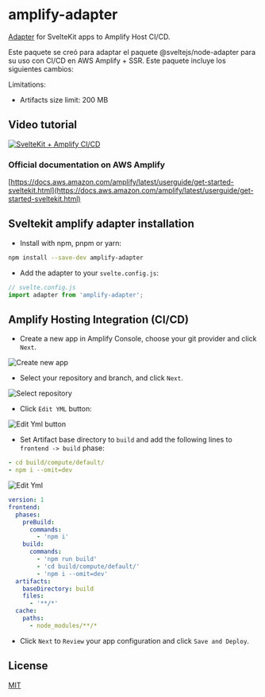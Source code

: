 # amplify-adapter

[Adapter](https://kit.svelte.dev/docs/adapters) for SvelteKit apps to Amplify Host CI/CD.

Este paquete se creó para adaptar el paquete @sveltejs/node-adapter para su uso con CI/CD en AWS Amplify + SSR. Este paquete incluye los siguientes cambios:

Limitations:

- Artifacts size limit: 200 MB

## Video tutorial

[![SvelteKit + Amplify CI/CD](./readme_assets/video.jpg)](https://youtu.be/YGgJgq2LLpE)

### Official documentation on AWS Amplify

[https://docs.aws.amazon.com/amplify/latest/userguide/get-started-sveltekit.html](https://docs.aws.amazon.com/amplify/latest/userguide/get-started-sveltekit.html)

## Sveltekit amplify adapter installation

- Install with npm, pnpm or yarn:

```bash
npm install --save-dev amplify-adapter
```

- Add the adapter to your `svelte.config.js`:

```js
// svelte.config.js
import adapter from 'amplify-adapter';
```

## Amplify Hosting Integration (CI/CD)

- Create a new app in Amplify Console, choose your git provider and click `Next`.

![Create new app](readme_assets/1-create-new-app.jpg)

- Select your repository and branch, and click `Next`.

![Select repository](readme_assets/2-select-repository-and-branch.jpg)

- Click `Edit YML` button:

![Edit Yml button](readme_assets/3-click-on-edit-yml.jpg)

- Set Artifact base directory to `build` and add the following lines to `frontend -> build` phase:

```yaml
- cd build/compute/default/
- npm i --omit=dev
```

![Edit Yml](readme_assets/4-edit-yml-file.jpg)

```yml
version: 1
frontend:
  phases:
    preBuild:
      commands:
        - 'npm i'
    build:
      commands:
        - 'npm run build'
        - 'cd build/compute/default/'
        - 'npm i --omit=dev'
  artifacts:
    baseDirectory: build
    files:
      - '**/*'
  cache:
    paths:
      - node_modules/**/*
```

- Click `Next` to `Review` your app configuration and click `Save and Deploy`.

## License

[MIT](LICENSE)
